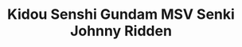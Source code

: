--- 
title: "Kidou Senshi Gundam MSV Senki Johnny Ridden"
publishdate: "2019-5-19T16:48:46+02:00"
src: "https://365manga.net/manga/kidou-senshi-gundam-msv-senki-johnny-ridden"
image: "https://data.365manga.net/images/thumbnails/19284-kidou-senshi-gundam-msv-senki-johnny-ridden.jpg"
description: "Johnny Ridden survived through the fierce battle of A Baoa Qu although his MS-14B Gelgoog High Mobility Type was badly damaged by the FA-78-1 Gundam Full Armor Type's overwhelming firepower. With the aid of a comrade, he reached a Dolos-class carrier where he was reunited with his MS-06R-2 Zaku II High Mobility Type, which was modified by a mechanic and nicknamed the MS-06R-2 Zaku II High Mobility Type 'Full Bullet…"
---
